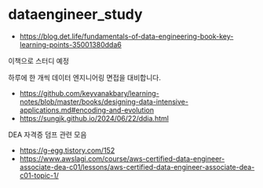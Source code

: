 # dataengineer_study


- https://blog.det.life/fundamentals-of-data-engineering-book-key-learning-points-35001380dda6

이책으로 스터디 예정

하루에 한 개씩 데이터 엔지니어링 면접을 대비합니다.

- https://github.com/keyvanakbary/learning-notes/blob/master/books/designing-data-intensive-applications.md#encoding-and-evolution
- https://sungjk.github.io/2024/06/22/ddia.html


DEA 자격증 덤프 관련 모음
- https://g-egg.tistory.com/152
- https://www.awslagi.com/course/aws-certified-data-engineer-associate-dea-c01/lessons/aws-certified-data-engineer-associate-dea-c01-topic-1/
